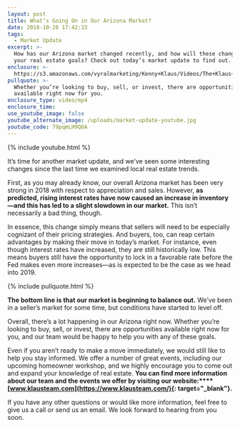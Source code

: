 ```yaml
---
layout: post
title: What’s Going On in Our Arizona Market?
date: 2018-10-26 17:42:33
tags:
  - Market Update
excerpt: >-
  How has our Arizona market changed recently, and how will these changes impact
  your real estate goals? Check out today’s market update to find out.
enclosure: >-
  https://s3.amazonaws.com/vyralmarketing/Kenny+Klaus/Videos/The+Klaus+Team-+Whats+Going+On+in+Our+Arizona+Market%253F.mp4
pullquote: >-
  Whether you’re looking to buy, sell, or invest, there are opportunities
  available right now for you.
enclosure_type: video/mp4
enclosure_time:
use_youtube_image: false
youtube_alternate_image: /uploads/market-update-youtube.jpg
youtube_code: 79pqmLH9Q6A
---
```


{% include youtube.html %}

It’s time for another market update, and we’ve seen some interesting changes since the last time we examined local real estate trends.

First, as you may already know, our overall Arizona market has been very strong in 2018 with respect to appreciation and sales. However, **as predicted, rising interest rates have now caused an increase in inventory—and this has led to a slight slowdown in our market.** This isn’t necessarily a bad thing, though.

In essence, this change simply means that sellers will need to be especially cognizant of their pricing strategies. And buyers, too, can reap certain advantages by making their move in today’s market. For instance, even though interest rates have increased, they are still historically low. This means buyers still have the opportunity to lock in a favorable rate before the Fed makes even more increases—as is expected to be the case as we head into 2019.

{% include pullquote.html %}

**The bottom line is that our market is beginning to balance out.** We’ve been in a seller’s market for some time, but conditions have started to level off.

Overall, there’s a lot happening in our Arizona right now. Whether you’re looking to buy, sell, or invest, there are opportunities available right now for you, and our team would be happy to help you with any of these goals.

Even if you aren’t ready to make a move immediately, we would still like to help you stay informed. We offer a number of great events, including our upcoming homeowner workshop, and we highly encourage you to come out and expand your knowledge of real estate. **You can find more information about our team and the events we offer by visiting our website:****[www.klausteam.com](https://www.klausteam.com/){: target="_blank"}.**

If you have any other questions or would like more information, feel free to give us a call or send us an email. We look forward to hearing from you soon.